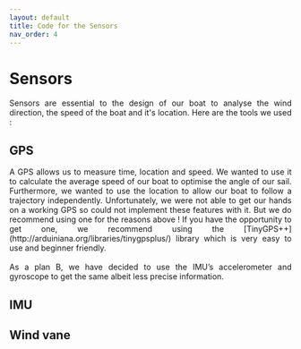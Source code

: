 ```yaml
---
layout: default
title: Code for the Sensors
nav_order: 4
---
```


# Sensors

<div style="text-align: justify"> Sensors are essential to the design of our boat to analyse the wind direction, the speed of the boat and it's location. Here are the tools we used : 

## GPS 
  
<div style="text-align: justify"> A GPS allows us to measure time, location and speed. We wanted to use it to calculate the average speed of our boat to optimise the angle of our sail. Furthermore, we wanted to use the location to allow our boat to follow a trajectory independently. Unfortunately, we were not able to get our hands on a working GPS so could not implement these features with it. But we do recommend using one for the reasons above ! If you have the opportunity to get one, we recommend using the [TinyGPS++](http://arduiniana.org/libraries/tinygpsplus/) library which is very easy to use and beginner friendly. </div>
<br/>
As a plan B, we have decided to use the IMU’s accelerometer and gyroscope to get the same albeit less precise information. 

## IMU

## Wind vane
  
